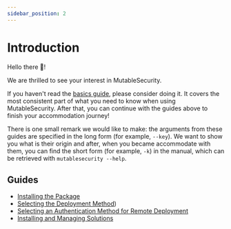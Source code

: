 ```yaml
---
sidebar_position: 2
---
```


# Introduction

Hello there 👋!

We are thrilled to see your interest in MutableSecurity.

If you haven't read the [basics guide](./basics), please consider doing it. It covers the most consistent part of what you need to know when using MutableSecurity. After that, you can continue with the guides above to finish your accommodation journey!

There is one small remark we would like to make: the arguments from these guides are specified in the long form (for example, `--key`). We want to show you what is their origin and after, when you became accommodate with them, you can find the short form (for example, `-k`) in the manual, which can be retrieved with `mutablesecurity --help`.

## Guides

- [Installing the Package](installing-the-package.md)
- [Selecting the Deployment Method](selecting-the-deployment-method.md))
- [Selecting an Authentication Method for Remote Deployment](selecting-an-authentication-method-for-remote-deployment.md)
- [Installing and Managing Solutions](installing-and-managing-solutions.md)